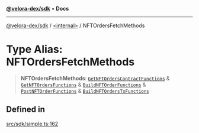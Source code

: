 [**@velora-dex/sdk**](../../README.md) • **Docs**

***

[@velora-dex/sdk](../../globals.md) / [\<internal\>](../README.md) / NFTOrdersFetchMethods

# Type Alias: NFTOrdersFetchMethods

> **NFTOrdersFetchMethods**: [`GetNFTOrdersContractFunctions`](../../type-aliases/GetNFTOrdersContractFunctions.md) & [`GetNFTOrdersFunctions`](../../type-aliases/GetNFTOrdersFunctions.md) & [`BuildNFTOrderFunctions`](../../type-aliases/BuildNFTOrderFunctions.md) & [`PostNFTOrderFunctions`](../../type-aliases/PostNFTOrderFunctions.md) & [`BuildNFTOrdersTxFunctions`](../../type-aliases/BuildNFTOrdersTxFunctions.md)

## Defined in

[src/sdk/simple.ts:162](https://github.com/paraswap/paraswap-sdk/blob/master/src/sdk/simple.ts#L162)
